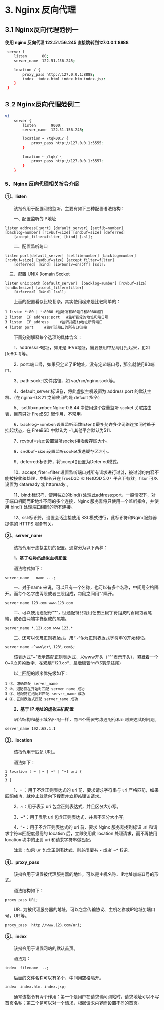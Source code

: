 # 3. Nginx 反向代理

## 3.1 Nginx反向代理范例一

**使用 nginx 反向代理 122.51.156.245 直接跳转到127.0.0.1:8888**

```sh
 server {
    listen       80;
    server_name  122.51.156.245;

    location / {
        proxy_pass http://127.0.0.1:8888;
        index  index.html index.htm index.jsp;
    }
 }
```

## 3.2 Nginx反向代理范例二

```sh
vi 
    server {
        listen       9000;
        server_name  122.51.156.245;

        location ~ /tqk001/ {
            proxy_pass http://127.0.0.1:5555;
        }

        location ~ /tqk/ {
            proxy_pass http://127.0.0.1:5557;
        }
    }

```

### 5、Nginx 反向代理相关指令介绍



#### ①、listen

　　该指令用于配置网络监听。主要有如下三种配置语法结构：

　　一、配置监听的IP地址

```
listen address[:port] [default_server] [setfib=number] [backlog=number] [rcvbuf=size] [sndbuf=size] [deferred]
    [accept_filter=filter] [bind] [ssl];
```

　　二、配置监听端口

```
listen port[default_server] [setfib=number] [backlog=number] [rcvbuf=size] [sndbuf=size] [accept_filter=filter] 
    [deferred] [bind] [ipv6only=on|off] [ssl];
```

　三、配置 UNIX Domain Socket

```
listen unix:path [default_server]  [backlog=number] [rcvbuf=size] [sndbuf=size] [accept_filter=filter] 
    [deferred] [bind] [ssl];
```

　　上面的配置看似比较复杂，其实使用起来是比较简单的：

```
1 listen *:80 | *:8080 #监听所有80端口和8080端口
2 listen  IP_address:port   #监听指定的地址和端口号
3 listen  IP_address     #监听指定ip地址所有端口
4 listen port     #监听该端口的所有IP连接
```

　　下面分别解释每个选项的具体含义：

　　1、address:IP地址，如果是 IPV6地址，需要使用中括号[] 括起来，比如[fe80::1]等。

　　2、port:端口号，如果只定义了IP地址，没有定义端口号，那么就使用80端口。

　　3、path:socket文件路径，如 var/run/nginx.sock等。

　　4、default_server:标识符，将此虚拟主机设置为 address:port 的默认主机。（在 nginx-0.8.21 之前使用的是 default 指令）

　　5、 setfib=number:Nginx-0.8.44 中使用这个变量监听 socket 关联路由表，目前只对 FreeBSD 起作用，不常用。

　　6、backlog=number:设置监听函数listen()最多允许多少网络连接同时处于挂起状态，在 FreeBSD 中默认为 -1,其他平台默认为511.

　　7、rcvbuf=size:设置监听socket接收缓存区大小。

　　8、sndbuf=size:设置监听socket发送缓存区大小。

　　9、deferred:标识符，将accept()设置为Deferred模式。

　　10、accept_filter=filter:设置监听端口对所有请求进行过滤，被过滤的内容不能被接收和处理，本指令只在 FreeBSD 和 NetBSD 5.0+ 平台下有效。filter 可以设置为 dataready 或 httpready 。

　　11、bind:标识符，使用独立的bind() 处理此address:port，一般情况下，对于端口相同而IP地址不同的多个连接，Nginx 服务器将只使用一个监听指令，并使用 bind() 处理端口相同的所有连接。

　　12、ssl:标识符，设置会话连接使用 SSL模式进行，此标识符和Nginx服务器提供的 HTTPS 服务有关。



#### ②、server_name

　　该指令用于虚拟主机的配置。通常分为以下两种：

　　**1、基于名称的虚拟主机配置**

　　语法格式如下：

```
server_name   name ...;
```

　　一、对于name 来说，可以只有一个名称，也可以有多个名称，中间用空格隔开。而每个名字由两段或者三段组成，每段之间用“.”隔开。

```
server_name 123.com www.123.com
```

　　二、可以使用通配符“*”，但通配符只能用在由三段字符组成的首段或者尾端，或者由两端字符组成的尾端。

```
server_name *.123.com www.123.*
```

　　三、还可以使用正则表达式，用“~”作为正则表达式字符串的开始标记。

```
server_name ~^www\d+\.123\.com$;
```

　　该表达式“~”表示匹配正则表达式，以www开头（“^”表示开头），紧跟着一个0~9之间的数字，在紧跟“.123.co”，最后跟着“m”($表示结尾)

　　以上匹配的顺序优先级如下：

```
1 ①、准确匹配 server_name
2 ②、通配符在开始时匹配 server_name 成功
3 ③、通配符在结尾时匹配 server_name 成功
4 ④、正则表达式匹配 server_name 成功
```

　　**2、基于 IP 地址的虚拟主机配置**

　　语法结构和基于域名匹配一样，而且不需要考虑通配符和正则表达式的问题。

```
server_name 192.168.1.1
```



#### ③、location

　　该指令用于匹配 URL。

　　语法如下：

```
1 location [ = | ~ | ~* | ^~] uri {
2 
3 }
```

　　1、= ：用于不含正则表达式的 uri 前，要求请求字符串与 uri 严格匹配，如果匹配成功，就停止继续向下搜索并立即处理该请求。

　　2、~：用于表示 uri 包含正则表达式，并且区分大小写。

　　3、~*：用于表示 uri 包含正则表达式，并且不区分大小写。

　　4、^~：用于不含正则表达式的 uri 前，要求 Nginx 服务器找到标识 uri 和请求字符串匹配度最高的 location 后，立即使用此 location 处理请求，而不再使用 location 块中的正则 uri 和请求字符串做匹配。

　　注意：如果 uri 包含正则表达式，则必须要有 ~ 或者 ~* 标识。



#### ④、proxy_pass

　　该指令用于设置被代理服务器的地址。可以是主机名称、IP地址加端口号的形式。

　　语法结构如下：

```
proxy_pass URL;
```

　　URL 为被代理服务器的地址，可以包含传输协议、主机名称或IP地址加端口号，URI等。

```
proxy_pass  http://www.123.com/uri;
```



#### ⑤、index

　　该指令用于设置网站的默认首页。

　　语法为：

```
index  filename ...;
```

　　后面的文件名称可以有多个，中间用空格隔开。

```
index  index.html index.jsp;
```

　　通常该指令有两个作用：第一个是用户在请求访问网站时，请求地址可以不写首页名称；第二个是可以对一个请求，根据请求内容而设置不同的首页。

